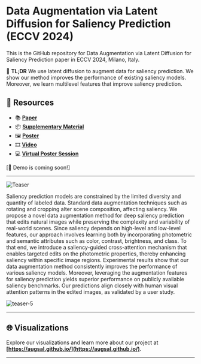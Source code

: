 # Data Augmentation via Latent Diffusion for Saliency Prediction (ECCV 2024)
This is the GitHub repository for Data Augmentation via Latent Diffusion for Saliency Prediction paper in ECCV 2024, Milano, Italy.

📝 **TL;DR** 
We use latent diffusion to augment data for saliency prediction. We show our method improves the performance of existing saliency models. Moreover, we learn multilevel features that improve saliency prediction.

## 📄 **Resources**
- 📚 **[Paper](https://www.ecva.net/papers/eccv_2024/papers_ECCV/papers/10071.pdf)**  
- 📦 **[Supplementary Material](https://www.ecva.net/papers/eccv_2024/papers_ECCV/papers/10071-supp.pdf)**  
- 🖼️ **[Poster](https://eccv.ecva.net/media/PosterPDFs/ECCV%202024/2521.png?t=1726067821.916353)**  
- 🎞️ **[Video](https://youtu.be/Pu4E5CPQLjM)**
- 💻 **[Virtual Poster Session](https://eccv.ecva.net/virtual/2024/poster/2521)**
  
[🤗 Demo is coming soon!]

---

![Teaser](./images/augment.gif)


Saliency prediction models are constrained by the limited diversity and quantity of labeled data. Standard data augmentation techniques such as rotating and cropping alter scene composition, affecting saliency. We propose a novel data augmentation method for deep saliency prediction that edits natural images while preserving the complexity and variability of real-world scenes. Since saliency depends on high-level and low-level features, our approach involves learning both by incorporating photometric and semantic attributes such as color, contrast, brightness, and class. To that end, we introduce a saliency-guided cross-attention mechanism that enables targeted edits on the photometric properties, thereby enhancing saliency within specific image regions. Experimental results show that our data augmentation method consistently improves the performance of various saliency models. Moreover, leveraging the augmentation features for saliency prediction yields superior performance on publicly available saliency benchmarks. Our predictions align closely with human visual attention patterns in the edited images, as validated by a user study. 


![teaser-5](https://github.com/user-attachments/assets/f0228a97-f1f8-4d09-a687-b4887abe7ee3)

---

## 🌐 **Visualizations**
Explore our visualizations and learn more about our project at **[https://augsal.github.io/](https://augsal.github.io/)**.

---
